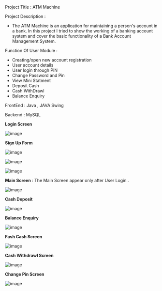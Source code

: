 Project Title : ATM Machine

Project Description :

* The ATM Machine is an application for maintaining a person's account in a bank. In this project I tried to show the working of a banking account system and cover the basic functionality of a Bank Account Management System.

Function Of User Module :

* Creating/open new account registration
* User account details 
* User login through PIN
* Change Password and Pin
* View Mini Statment
* Deposit Cash
* Cash WithDrawl
* Balance Enquiry

FrontEnd : Java , JAVA Swing

Backend : MySQL

**Login Screen**

![image](https://github.com/saraswatibalotiya/ATM-Machine/assets/54326277/f527813c-21c3-4499-b3ca-e4a62e30d213)

**Sign Up Form**

![image](https://github.com/saraswatibalotiya/ATM-Machine/assets/54326277/5b92e962-6081-40b9-8a96-97bad5750aff)

![image](https://github.com/saraswatibalotiya/ATM-Machine/assets/54326277/f305871c-172b-4624-aacb-2b172a5a8951)

![image](https://github.com/saraswatibalotiya/ATM-Machine/assets/54326277/0a26637b-034b-4873-9e8c-c8e77c23f9ff)

**Main Screen**  : The Main Screen appear only after User Login .

![image](https://github.com/saraswatibalotiya/ATM-Machine/assets/54326277/e7e63411-9ae7-4069-adc1-f1f72aefa45c)

**Cash Deposit**

![image](https://github.com/saraswatibalotiya/ATM-Machine/assets/54326277/94d50cce-f32e-4b3d-9ad8-05489b9d5014)

**Balance Enquiry**

![image](https://github.com/saraswatibalotiya/ATM-Machine/assets/54326277/f9937a07-50e2-4ca0-a5da-eb5ff1c0fa87)

**Fash Cash Screen**

![image](https://github.com/saraswatibalotiya/ATM-Machine/assets/54326277/24f2fd75-b165-4a9f-ae06-3240b60494ab)

**Cash Withdrawl Screen**

![image](https://github.com/saraswatibalotiya/ATM-Machine/assets/54326277/dfe63b8f-7156-4530-b1bb-dba18f265e80)

**Change Pin Screen**

![image](https://github.com/saraswatibalotiya/ATM-Machine/assets/54326277/de52fac0-542d-4226-8aea-32b664a6d0ce)



